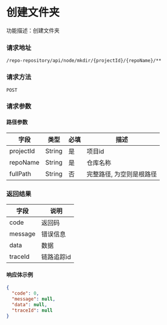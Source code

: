 # 创建文件夹

功能描述：创建文件夹

### 请求地址

```
/repo-repository/api/node/mkdir/{projectId}/{repoName}/**
```

### 请求方法

`POST`

### 请求参数

#### 路径参数

| 字段        | 类型     | 必填  | 描述            |
|-----------|--------|-----|---------------|
| projectId | String | 是   | 项目id          |
| repoName  | String | 是   | 仓库名称          |
| fullPath  | String | 否   | 完整路径, 为空则是根路径 |

### 返回结果

| 字段      | 说明     |
|---------|--------|
| code    | 返回码    |
| message | 错误信息   |
| data    | 数据     |
| traceId | 链路追踪id |

#### 响应体示例

```json
{
  "code": 0,
  "message": null,
  "data": null,
  "traceId": null
}
  ```
